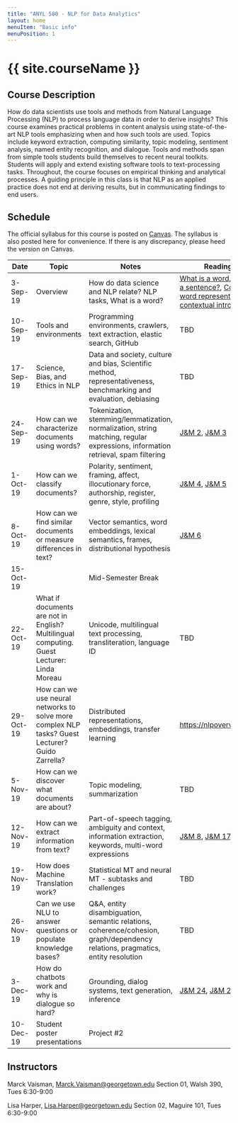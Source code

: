 ```yaml
---
title: "ANYL 580 - NLP for Data Analytics"
layout: home
menuItem: "Basic info"
menuPosition: 1
---
```

<h1>{{ site.courseName }}</h1>
<!--
<img src="{{ site.baseurl }}/style/header.jpg" width="100%">
-->

## Course Description

How do data scientists use tools and methods from Natural Language Processing (NLP) to process language data in order to derive insights? This course examines practical problems in content analysis using state-of-the-art NLP tools emphasizing when and how such tools are used. Topics include keyword extraction, computing similarity, topic modeling, sentiment analysis, named entity recognition, and dialogue. Tools and methods span from simple tools students build themselves to recent neural toolkits. Students will apply and extend existing software tools to text-processing tasks. Throughout, the course focuses on empirical thinking and analytical processes. A guiding principle in this class is that NLP as an applied practice does not end at deriving results, but in communicating findings to end users.


## Schedule

The official syllabus for this course is posted on [Canvas](https://georgetown.instructure.com). The syllabus is also posted here for convenience. If there is any discrepancy, please heed the version on Canvas.

| Date | Topic | Notes | Readings | Due Dates |
| --- | --- | --- | --- | --- |
| 3-Sep-19 | Overview | How do data science and NLP relate? NLP tasks, What is a word? | [What is a word, what is a sentence?](https://pdfs.semanticscholar.org/e727/c7fd2bf3460a36934eae64c8c5716bc28980.pdf), [Contextual word representations: A contextual introduction](https://arxiv.org/pdf/1902.06006.pdf) | Questionnaire (see [Canvas](orgetown.instructure.com)) |
| 10-Sep-19 | Tools and environments | Programming environments, crawlers, text extraction, elastic search, GitHub | TBD |
| 17-Sep-19 | Science, Bias, and Ethics in NLP | Data and society, culture and bias,  Scientific method, representativeness, benchmarking and evaluation, debiasing | TBD |
| 24-Sep-19 | How can we characterize documents using words? | Tokenization, stemming/lemmatization, normalization, string matching, regular expressions, information retrieval, spam filtering | [J&M 2](https://web.stanford.edu/~jurafsky/slp3/2.pdf), [J&M 3](https://web.stanford.edu/~jurafsky/slp3/3.pdf) | Q1 |
| 1-Oct-19 | How can we classify documents? | Polarity, sentiment, framing, affect, illocutionary force, authorship, register, genre, style, profiling | [J&M 4](https://web.stanford.edu/~jurafsky/slp3/4.pdf), [J&M 5](https://web.stanford.edu/~jurafsky/slp3/5.pdf) | Q2 |
| 8-Oct-19 | How can we find similar documents or measure differences in text? | Vector semantics, word embeddings, lexical semantics, frames, distributional hypothesis | [J&M 6](https://web.stanford.edu/~jurafsky/slp3/6.pdf) | Project #1 |
| 15-Oct-19 | <No class> | Mid-Semester Break | | |
| 22-Oct-19 | What if documents are not in English? Multilingual computing. Guest Lecturer: Linda Moreau | Unicode, multilingual text processing, transliteration, language ID | TBD |
| 29-Oct-19 | How can we use neural networks to solve more complex NLP tasks? Guest Lecturer? Guido Zarrella? | Distributed representations, embeddings, transfer learning | https://nlpoverview.com | Q3 |
| 5-Nov-19 | How can we discover what documents are about? | Topic modeling, summarization | TBD |
| 12-Nov-19 | How can we extract information from text? | Part-of-speech tagging, ambiguity and context, information extraction, keywords, multi-word expressions | [J&M 8](https://web.stanford.edu/~jurafsky/slp3/8.pdf), [J&M 17](https://web.stanford.edu/~jurafsky/slp3/17.pdf) | Q4 |
| 19-Nov-19 | How does Machine Translation work? | Statistical MT and neural MT - subtasks and challenges |TBD |
| 26-Nov-19 | Can we use NLU to answer questions or populate knowledge bases? | Q&A, entity disambiguation, semantic relations, coherence/cohesion, graph/dependency relations, pragmatics, entity resolution | TBD | Q5 |
| 3-Dec-19 | How do chatbots work and why is dialogue so hard? | Grounding, dialog systems, text generation, inference | [J&M 24](https://web.stanford.edu/~jurafsky/slp3/24.pdf), [J&M 25](https://web.stanford.edu/~jurafsky/slp3/25.pdf) | |
| 10-Dec-19 | Student poster presentations | Project  #2 |





## Instructors

Marck Vaisman, Marck.Vaisman@georgetown.edu
Section 01, Walsh 390, Tues 6:30-9:00

Lisa Harper, Lisa.Harper@georgetown.edu
Section 02, Maguire 101, Tues 6:30-9:00

